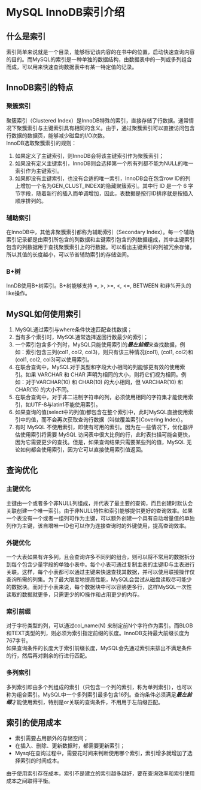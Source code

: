 # MySQL InnoDB索引介绍
## 什么是索引   
索引简单来说就是一个目录，能够标记该内容的在书中的位置，启动快速查询内容的目的。而MySQL的索引是一种单独的数据结构，由数据表中的一列或多列组合而成，可以用来快速查询数据表中有某一特定值的记录。
## InnoDB索引的特点  
### 聚簇索引 
聚簇索引（Clustered Index）是InnoDB特殊的索引，直接存储了行数据。通常情况下聚簇索引与主键索引具有相同的含义。由于，通过聚簇索引可以直接访问包含行数据的数据页，能够减少磁盘的I/O次数。   
InnoDB选取聚簇索引的规则：   
1. 如果定义了主键索引，则InnoDB会将该主键索引作为聚簇索引；   
2. 如果没有定义主键索引，InnoDB则会选择第一个所有列都不能为NULL的唯一索引作为主键索引。   
3. 如果即没有主键索引，也没有合适的唯一索引，InnoDB会在包含row ID的列上增加一个名为GEN\_CLUST\_INDEX的隐藏聚簇索引。其中行 ID 是一个 6 字节字段，随着新行的插入而单调增加，因此，表数据是按行ID排序就是按插入顺序排列的。

### 辅助索引 
在InnoDB中，其他非聚簇索引都称为辅助索引（Secondary Index）。每一个辅助索引记录都是由索引所包含的列数据和主键索引包含的列数据组成，其中主键索引包含的列数据用于查找聚簇索引上的行数据。可以看出主键索引的列被冗余存储，所以其值的长度越小，可以节省辅助索引的存储空间。   
### B+树   
InnDB使用B+树索引。B+树能够支持 =, >, >=, <, <=, BETWEEN 和非%开头的like操作。

## MySQL如何使用索引   

1. MySQL通过索引与where条件快速匹配查找数据；
2. 当有多个索引时，MySQL通常选择返回行数最少的索引；
3. 一个索引包含多个列时，MySQL只能使用索引的***最左前缀***来查找数据，例如：索引包含三列(col1, col2, col3)，则只有该三种情况(col1), (col1, col2)和 (col1, col2, col3)可以使用索引。
4. 在联合查询中，MySQL对于类型和字段大小相同的列能够更有效的使用索引。如果 VARCHAR 和 CHAR 声明为相同的大小，则将它们视为相同。例如：对于VARCHAR(10) 和 CHAR(10) 的大小相同，但 VARCHAR(10) 和 CHAR(15) 的大小不同。
5. 在联合查询中，对于非二进制字符串的列，必须使用相同的字符集才能使用索引，如UTF-8与latin1不能使用索引。
6. 如果查询的值(select中的列值)都包含在整个索引中，此时MySQL直接使用索引中的值，而不会再次获取查询行数据（叫做覆盖索引Covering Index）。
7. 有时 MySQL 不使用索引，即使有可用的索引。因为在一些情况下，优化器评估使用索引将需要 MySQL 访问表中很大比例的行，此时表扫描可能会更快，因为它需要更少的查找。但是，如果查询结果只需要某些列的值，MySQL 无论如何都会使用索引，因为它可以直接使用索引值返回。

## 查询优化 
### 主键优化   
主键由一个或者多个非NULL列组成，并代表了最主要的查询，而且创建时默认会关联创建一个唯一索引。由于非NULL特性和索引能够提供更好的查询效率。如果一个表没有一个或者一组列可作为主键，可以额外创建一个具有自动增量值的单独列作为主键，该自增唯一ID也可以作为连接查询时的外键使用，提高查询效率。   
### 外键优化
一个大表如果有许多列，且会查询许多不同列的组合，则可以将不常用的数据拆分到每个包含少量字段的单独小表中。每个小表可通过复制主表的主键ID与主表进行关联。这样，每个小表都可以通过主键来快速查找其数据，并可以使用联接操作仅查询所需的列集。为了最大限度地提高性能，MySQL会尝试从磁盘读取尽可能少的数据块。而对于小表来说，每个数据块中可以容纳更多行，这样MySQL一次性读取的数据就更多，只需更少的IO操作和占用更少的内存。
### 索引前缀  
对于字符类型的列，可以通过col_name(N) 来制定前N个字符作为索引。而BLOB和TEXT类型的列，则必须为索引指定前缀的长度。InnoDB支持最大前缀长度为767字节。   
如果查询条件的长度大于索引前缀长度，MySQL会先通过索引来排出不满足条件的行，然后再对剩余的行进行匹配。   
### 多列索引   
多列索引即由多个列组成的索引（只包含一个列的索引，称为单列索引），也可以称为组合索引。MySQL中一个多列索引最多包含16列。查询条件必须满足***最左前缀***才能使用索引，特别是or关联的查询条件，不用用于左前缀匹配。


## 索引的使用成本   
* 索引需要占用额外的存储空间；
* 在插入、删除、更新数据时，都需要更新索引；   
* Mysql在查询过程中，需要花时间来判断使用哪个索引，索引增多就增加了选择索引的时间成本。   

由于使用索引存在成本，索引不是建立的索引越多越好，要在查询效率和索引使用成本之间取得平衡。

